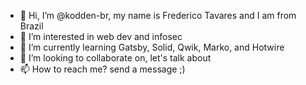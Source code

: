 - 👋 Hi, I’m @kodden-br, my name is Frederico Tavares and I am from Brazil
- 👀 I’m interested in web dev and infosec
- 🌱 I’m currently learning Gatsby, Solid, Qwik, Marko, and Hotwire
- 💞️ I’m looking to collaborate on, let's talk about
- 📫 How to reach me? send a message ;)
